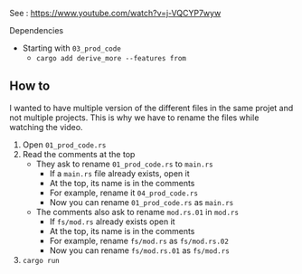 See : https://www.youtube.com/watch?v=j-VQCYP7wyw

Dependencies
* Starting with `03_prod_code`
    * `cargo add derive_more --features from`

## How to
I wanted to have multiple version of the different files in the same projet and not multiple projects. This is why we have to rename the files while watching the video.

1. Open `01_prod_code.rs` 
1. Read the comments at the top
    * They ask to rename `01_prod_code.rs` to `main.rs`
        * If a `main.rs` file already exists, open it
        * At the top, its name is in the comments
        * For example, rename it `04_prod_code.rs`
        * Now you can rename `01_prod_code.rs` as `main.rs` 
    * The comments also ask to rename `mod.rs.01` in `mod.rs`
        * If `fs/mod.rs` already exists open it
        * At the top, its name is in the comments
        * For example, rename `fs/mod.rs` as `fs/mod.rs.02`
        * Now you can rename `fs/mod.rs.01` as `fs/mod.rs` 
1. `cargo run`
